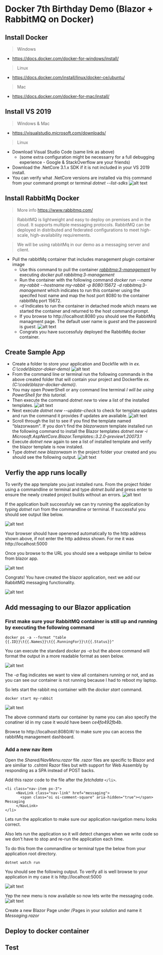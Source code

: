 # Docker 7th Birthday Demo (Blazor + RabbitMQ on Docker)
 
## Install Docker

> Windows
* https://docs.docker.com/docker-for-windows/install/

> Linux
* https://docs.docker.com/install/linux/docker-ce/ubuntu/

> Mac
* https://docs.docker.com/docker-for-mac/install/

## Install VS 2019 
> Windows & Mac
* https://visualstudio.microsoft.com/downloads/
> Linux
* Download Visual Studio Code (same link as above)
   - (some extra configuration might be necessarry for a full debugging experience - Google & StackOverflow are your friends)
* Download the .NetCore 3.1.x SDK if it is not included in your VS 2019 install.
* You can verify what .NetCore versions are installed via this command from your command prompt or terminal _dotnet --list-sdks_
![alt text](demo-images/dotnet-versions.png "dotnet versions")

## Install RabbitMq Docker
> More info https://www.rabbitmq.com/

> RabbitMQ is lightweight and easy to deploy on premises and in the cloud. It supports multiple messaging protocols. RabbitMQ can be deployed in distributed and federated configurations to meet high-scale, high-availability requirements.

> We will be using rabbitMq in our demo as a messaging server and client.
* Pull the rabbitMq container that includes management plugin container image
   * Use this command to pull the container _[rabbitmq:3-management](https://hub.docker.com/_/rabbitmq)_ by executing _docker pull rabbitmq:3-management_ 
   * Run the container with the following command _docker run --name my-rabbit --hostname my-rabbit -p 8080:15672 -d rabbitmq:3-management_ which indicates to run this container using the specifed host name and map the host port 8080 to the container rabbitMq port 15672. 
   * _-d_ Indicates to run the container in detached mode which means we started the container and returned to the host command prompt.
   * If you browse to http://localhost:8080 you should see the RabbitMq managment page. The default user name is _guest_ and the password is _guest_.
![alt text](demo-images/rabbitmq.png "RabbitMq")
   * Congrats you have successfuly deployed the RabbitMq docker container.

## Create Sample App
* Create a folder to store your application and Dockfile with in _ex. C:\code\blazor-doker-demo\)_
![alt text](demo-images/new-folder.png "New folder")
* From the command line or terminal run the following commands in the above created folder that will contain your project and Dockerfile _ex. (C:\code\blazor-docker-demo\\)_.
*  You may open PowerShell or any command line terminal _I will be using PowerShell for this tutorial._
* Then execute the command _dotnet new_ to view a list of the installed templates.
![alt text](demo-images/dotnet-new.png "dotnet new")
* Next execute _dotnet new --update-check_ to check for template updates and run the command it provides if updates are available.
![alt text](demo-images/dotnet-updatecheck.png "dotnet new --update-check")
* Scroll through the list to see if you find the template named "blazorwasm". If you don't find the _blazorwasm_ template installed run the following command to install the Blazor templates  _dotnet new -i Microsoft.AspNetCore.Blazor.Templates::3.2.0-preview1.20073.1_
* Execute _dotnet new_ again to see a list of installed template and verify the blazor template is now instaled.
* Type _dotnet new blazorwasm_ in the project folder your created and you should see the following output.
![alt text](demo-images/dotnet-new-blazor.png "dotnet new blazor")  

## Verfiy the app runs locally
To verify the app template you just installed runs. From the project folder using a commandline or terminal and type _dotnet build_ and press enter to ensure the newly created project builds without an errors.
![alt text](demo-images/dotnet-build.png "dotnet build")

If the application built successfuly we can try running the application by typing _dotnet run_ from the commandline or terminal. If successful you should see output like below.

![alt text](demo-images/dotnet-run.png "dotnet run")

Your browser should have openened automatically to the http address shown above, if not enter the http address shown. For me it was http://localhost:5000

Once you browse to the URL you should see a webpage similiar to below from blazor app.

![alt text](demo-images/blazor-app.png "Blazor wasm app")


Congrats! You have created the blazor application, next we add our RabbitMQ messaging functionality.

![alt text](demo-images/yay.png "Yay!")

## Add messaging to our Blazor application
### First make sure your RabbitMQ container is still up and running by executing the following command

    docker ps -a --format "table {{.ID}}\t{{.Names}}\t{{.RunningFor}}\t{{.Status}}"

You can execute the standard _docker ps -a_ but the above command will format the output in a more readable format as seen below.

![alt text](demo-images/docker-ps-a.png "docker ps -a -f")

The _-a_ flag indicates we want to view all containers running or not, and as you can see our container is not running because I had to reboot my laptop. 

So lets start the rabbit mq container with the _docker start_ command.

    docker start my-rabbit

![alt text](demo-images/docker-start.png "docker start")

The above command starts our container by name you can also specify the conatiner id in my case it would have been _ce4fa492fb4b_.

Browse to http://localhost:8080/#/ to make sure you can access the rabbitMq management dashboard.

### Add a new nav item
Open the _Shared/NavMenu.razor_ file .razor files are specific to Blazor and are similiar to .cshtml Razor files but with support for Web Assembly by responding as a SPA instead of POST backs.

Add this razor code to the file after the _fetchdata_ `</li>`.

    <li class="nav-item px-3">
         <NavLink class="nav-link" href="messaging">
           <span class="oi oi-comment-square" aria-hidden="true"></span> Messaging
         </NavLink>
    </li>

Lets run the application to make sure our application navigation menu looks correct. 

Also lets run the application so it will detect changes when we write code so we don't have to stop and re-run the application each time.

To do this from the commandline or terminal type the below from your application root directory.

    dotnet watch run

You should see the following output. To verify all is well browse to your application in my case it is http://localhost:5000

![alt text](demo-images/dotnet-watch-run.png "dotnet watch run")

Yep the new menu is now available so now lets write the messaging code.
![alt text](demo-images/blazor-new-nav.png "New nav menu item")

Create a new Blazor Page under /Pages in your solution and name it _Messaging.razor_

## Deploy to docker container

## Test
